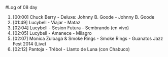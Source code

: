 #Log of 08 day

1. [00:00] Chuck Berry - Deluxe: Johnny B. Goode - Johnny B. Goode
1. [01:49] Lucybell - Viajar - Mataz
1. [02:04] Lucybell - Sesion Futura - Sembrando (en vivo)
1. [02:05] Lucybell - Amanece - Milagro
1. [02:07] Monica Zuloaga & Smoke Rings - Smoke Rings - Guanatos Jazz Fest 2014 (Live)
1. [02:12] Pantoja - Trébol - Llanto de Luna (con Chabuco)
